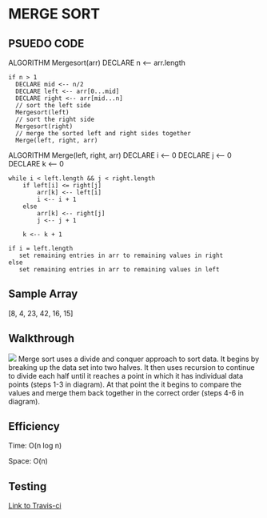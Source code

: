 # MERGE SORT

## PSUEDO CODE
ALGORITHM Mergesort(arr)
    DECLARE n <-- arr.length
           
    if n > 1
      DECLARE mid <-- n/2
      DECLARE left <-- arr[0...mid]
      DECLARE right <-- arr[mid...n]
      // sort the left side
      Mergesort(left)
      // sort the right side
      Mergesort(right)
      // merge the sorted left and right sides together
      Merge(left, right, arr)

ALGORITHM Merge(left, right, arr)
    DECLARE i <-- 0
    DECLARE j <-- 0
    DECLARE k <-- 0

    while i < left.length && j < right.length
        if left[i] <= right[j]
            arr[k] <-- left[i]
            i <-- i + 1
        else
            arr[k] <-- right[j]
            j <-- j + 1
            
        k <-- k + 1

    if i = left.length
       set remaining entries in arr to remaining values in right
    else
       set remaining entries in arr to remaining values in left

## Sample Array

[8, 4, 23, 42, 16, 15]

## Walkthrough

![](./assets/merge.jpg)
Merge sort uses a divide and conquer approach to sort data. It begins by breaking up the data set into two halves. It then uses recursion to continue to divide each half until it reaches a point in which it has individual data points (steps 1-3 in diagram). At that point the it begins to compare the values and merge them back together in the correct order (steps 4-6 in diagram). 

## Efficiency
Time: O(n log n)

Space: O(n)

## Testing
[Link to Travis-ci](https://travis-ci.com/tskyles-401-advanced-javascript/data-structures-and-algorithims/builds/149751937)
